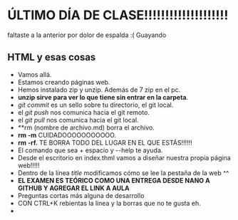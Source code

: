 # ÚLTIMO DÍA DE CLASE!!!!!!!!!!!!!!!!!!!!
faltaste a la anterior por dolor de espalda :(
Guayando
## HTML y esas cosas
- Vamos allá.
- Estamos creando páginas web.
- Hemos instalado zip y unzip. Además de  7 zip en el pc.
- **unzip sirve para ver lo que tiene sin entrar en la carpeta**.
- *git commit* es un sello sobre tu directorio, el git local.
- el *git push* nos comunica hacia el git remoto.
- el *git pull* nos comunica hacia el git local.
- **rm (nombre de archivo.md) borra el archivo.
- **rm -m** CUIDADOOOOOOOOOOO.
- **rm -rf.** TE BORRA TODO DEL LUGAR EN EL QUE ESTÁS!!!!!!
- El comando que sea + espacio y --help te ayuda.
- Desde el escritorio en index.thml vamos a diseñar nuestra propia página web!!!!!
- Dentro de la línea *title* modificamos cómo se lee la pestaña de la web ^^
- **EL EXAMEN ES TEÓRICO COMO UNA ENTREGA DESDE NANO A GITHUB Y AGREGAR EL LINK A AULA**
- Preguntas cortas más alguna de desarrollo
- CON CTRL+K rebientas la línea y la borras que no te gusta eh.
- 
